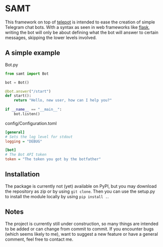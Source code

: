 # SAMT

This framework on top of [telepot](https://github.com/nickoala/telepot) is intended to ease the creation of simple Telegram chat bots. With a syntax as seen in web frameworks like [flask](https://github.com/pallets/flask), writing the bot will only be about defining what the bot will answer to certain messages, skipping the lower levels involved.

## A simple example

Bot.py

```python
from samt import Bot

bot = Bot()

@bot.answer("/start")
def start():
    return "Hello, new user, how can I help you?"
    
if __name__ == "__main__":
    bot.listen()

```

config/Configuration.toml

```ini
[general]
# Sets the log level for stdout
logging = "DEBUG"

[bot]
# The Bot API token
token = "The token you got by the botfather"
```

## Installation

The package is currently not (yet) available on PyPI, but you may download the repository as zip or by using ```git clone```. Then you can use the setup.py to install the module locally by using ```pip install .```.

## Notes

The project is currently still under construction, so many things are intended to be added or can change from commit to commit. If you encounter bugs (which seems likely to me), want to suggest a new feature or have a general comment, feel free to contact me.
